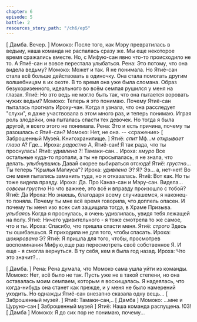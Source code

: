```yaml
---
chapter: 6
episode: 5
battle: 2
resources_story_path: "/ch6/ep5"
---
```

[ Дамба. Вечер. ]
Момоко: После того, как Мэру превратилась в ведьму, наша команда не распалась сразу же. Мы еще некоторое время сражались вместе. Но, с Мифую-сан явно что-то происходило не то. А Ятиё-сан и вовсе перестала улыбаться.
Рена: Это потому, что она видела ведьму?
Момоко: Может и так. Я не понимала. Но Ятиё-сан стала всё больше действовать в одиночку. Она стала помогать другим волшебницам в их охоте. В то время она уже была сломана. Образ безукоризенного, идеального во всём семпая рушился у меня на глазах.
Ятиё: Но это ведь не могло быть так, что она пытается воровать чужих ведьм?
Момоко: Теперь я это понимаю. Почему Ятиё-сан пыталась прогнать Ироху-чан. Когда я узнала, что она расследует "слухи", я даже участвовала в этом много раз, и теперь понимаю. Играя роль злодейки, она пыталась спасти тех девочек. Но тогда я была другой, я всего этого не понимала.
Рена: Это и есть причина, почему ты разошлась с Ятиё-сан?
Момоко: Нет, не она.
-- <сражение>
[ Заброшенный Музей. Книгохранилище. ]
Ятиё: *спит* Мф...м *открывает глаза* А? Где...
Ироха: *радостно* А, Ятиё-сан! Я так рада, что ты проснулась!
Ятиё: *удивлена* ?! Тамаки-сан...
Ироха: *хмуро* Все остальные куда-то пропали, а ты не просыпалась, я не знала, что делать. *улыбнувшись* Давай скорее выбираться отсюда!
Ятиё: *грустно*... Ты теперь "Крылья Магиуса"?
Ироха: *удивлена* Э? Я? Ээ... а, нет-нет! Во сне меня пытались заманить туда, но я отказалась.
Ятиё: Вот как. Но ты тоже видела правду.
Ироха: Да. Про Канаэ-сан и Мэру-сан. Видела... *совсем грустно* Но что важнее, это всё и вправду произошло с тобой?
Ятиё: Да
Ироха: Но знаешь, благодаря всему случившемся, я наконец-то поняла. Почему ты мне всё время говорила, что доппель опасен. И почему ты меня изо всех сил защищала тогда, в Храме Призыва. *улыбаясь* Когда я проснулась, я очень удивлилась, увидя тебя лежащей на полу.
Ятиё: Ничего удивительного - я тоже смотрела то же самое, что и ты.
Ироха: Спасибо, что пришла спасти меня.
Ятиё: *строго* Здесь ты ошибаешься. Я приходила не для того, чтобы спасать.
Ироха: *шокирована* Э?
Ятиё: Я пришла для того, чтобы, просмотрев воспоминания Мифую,еще раз пересмотреть своё собственное Я. И еще - я смогла вернуться. В ту себя, кем я была год назад.
Ироха: Что это значит?...

[ Дамба. ]
Рена: Рена думала, что Момоко сама ушла уйти из команды.
Момоко: Нет, всё было не так. Пусть уже не в такой степени, но она оставалась моим семпаем, которым я восхищалась. Я надеялась, что когда-нибудь она станет как прежде, и у меня не было намерений уходить. Но однажды Ятиё-сан внезапно сказала одну вещь...
[ Заброшенный музей. ]
Ятиё: Тамаки-сан,..
[ Дамба ]
Момоко: ...мне и Цуруно-сан
[ Заброшенный музей ]
Ятиё: Наша команда распущена.
!03!
[ Дамба ]
Момоко: Я до сих пор не понимаю, почему...
